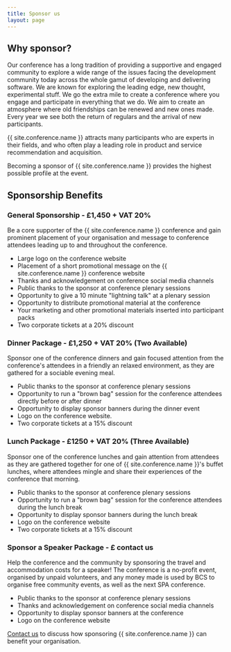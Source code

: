 ```yaml
---
title: Sponsor us
layout: page
---
```

<h2>Why sponsor?</h2>
  <p>Our conference has a long tradition of providing a supportive and engaged community to explore a wide range of the issues facing the development community today across the whole gamut of developing and delivering software. We are known for exploring the leading edge, new thought, experimental stuff. We go the extra mile to create a conference where you engage and participate in everything that we do. We aim to create an atmosphere where old friendships can be renewed and new ones made. Every year we see both the return of regulars and the arrival of new participants.
<p>{{ site.conference.name }} attracts many participants who are experts in their fields, and who often play a leading role in product and service recommendation and acquisition.</p>
<p>Becoming a sponsor of {{ site.conference.name }} provides the highest possible profile at the event.</p>

<h2>Sponsorship Benefits</h2>

<h3>General Sponsorship - £1,450 + VAT 20%</h3>
<p>Be a core supporter of the {{ site.conference.name }} conference and gain prominent placement of your organisation and message to conference attendees leading up to and throughout the conference.</p>
<ul>
   <li>Large logo on the conference website</li>
   <li>Placement of a short promotional message on the {{ site.conference.name }} conference website</li>
   <li>Thanks and acknowledgement on conference social media channels</li>
   <li>Public thanks to the sponsor at conference plenary sessions</li>
   <li>Opportunity to give a 10 minute "lightning talk" at a plenary session</li>
   <li>Opportunity to distribute promotional material at the conference</li>
   <li>Your marketing and other promotional materials inserted into participant packs</li>
   <li>Two corporate tickets at a 20% discount</li>
</ul>

<h3>Dinner Package - £1,250 + VAT 20% (Two Available)</h3>
<p>Sponsor one of the conference dinners and gain focused attention from the conference's attendees in a friendly an relaxed environment, as they are gathered for a sociable evening meal.</p>
<ul>
   <li>Public thanks to the sponsor at conference plenary sessions</li>
   <li>Opportunity to run a "brown bag" session for the conference attendees directly before or after dinner</li>
   <li>Opportunity to display sponsor banners during the dinner event</li>
   <li>Logo on the conference website.</li>
   <li>Two corporate tickets at a 15% discount</li>
</ul>

<h3>Lunch Package - £1250 + VAT 20% (Three Available)</h3>
<p>Sponsor one of the conference lunches and gain attention from attendees as they are gathered together for one of {{ site.conference.name }}'s buffet lunches, where attendees mingle and share their experiences of the conference that morning.</p>
<ul>
   <li>Public thanks to the sponsor at conference plenary sessions</li>
   <li>Opportunity to run a "brown bag" session for the conference attendees during the lunch break</li>
   <li>Opportunity to display sponsor banners during the lunch break</li>
   <li>Logo on the conference website</li>
   <li>Two corporate tickets at a 15% discount</li>
</ul>

<h3>Sponsor a Speaker  Package - £ contact us</h3>
<p>Help the conference and the community by sponsoring the travel and accommodation costs for a speaker! The conference is a no-profit event, organised by unpaid volunteers, and any money made is used by BCS to organise free community events, as well as the next SPA conference.</p>
<ul>
   <li>Public thanks to the sponsor at conference plenary sessions</li>
   <li>Thanks and acknowledgement on conference social media channels</li>
   <li>Opportunity to display sponsor banners at the conference</li>
   <li>Logo on the conference website</li>
</ul>

<p></p>
<p><a href="mailto:conference@spaconference.org?Subject={{ site.conference.name }}%20Sponsorship" target="_top">Contact us</a> to discuss how sponsoring {{ site.conference.name }} can benefit your organisation.</p>
